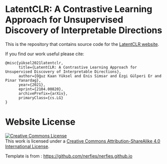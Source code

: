 # LatentCLR: A Contrastive Learning Approach for Unsupervised Discovery of Interpretable Directions

This is the repository that contains source code for the [LatentCLR website](https://catlab-team.github.io/latentclr/).


If you find our work useful please cite:
```
@misc{yüksel2021latentclr,
      title={LatentCLR: A Contrastive Learning Approach for Unsupervised Discovery of Interpretable Directions},
      author={Oğuz Kaan Yüksel and Enis Simsar and Ezgi Gülperi Er and Pinar Yanardag},
      year={2021},
      eprint={2104.00820},
      archivePrefix={arXiv},
      primaryClass={cs.LG}
}
```

# Website License
<a rel="license" href="http://creativecommons.org/licenses/by-sa/4.0/"><img alt="Creative Commons License" style="border-width:0" src="https://i.creativecommons.org/l/by-sa/4.0/88x31.png" /></a><br />This work is licensed under a <a rel="license" href="http://creativecommons.org/licenses/by-sa/4.0/">Creative Commons Attribution-ShareAlike 4.0 International License</a>.

Template is from : https://github.com/nerfies/nerfies.github.io
